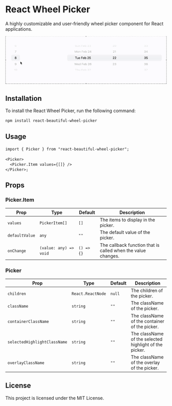 # React Wheel Picker

A highly customizable and user-friendly wheel picker component for React applications.

![React Beautiful Wheel Picker Demo](https://github.com/mevlutcantuna/react-beautiful-wheel-picker/blob/main/screenshots/demo.gif)

## Installation

To install the React Wheel Picker, run the following command:

```bash
npm install react-beautiful-wheel-picker
```

## Usage

```tsx
import { Picker } from "react-beautiful-wheel-picker";

<Picker>
  <Picker.Item values={[]} />
</Picker>;
```

## Props

### Picker.Item

| Prop           | Type                   | Default    | Description                                                  |
| -------------- | ---------------------- | ---------- | ------------------------------------------------------------ |
| `values`       | `PickerItem[]`         | `[]`       | The items to display in the picker.                          |
| `defaultValue` | `any`                  | `""`       | The default value of the picker.                             |
| `onChange`     | `(value: any) => void` | `() => {}` | The callback function that is called when the value changes. |

### Picker

| Prop                         | Type              | Default | Description                                            |
| ---------------------------- | ----------------- | ------- | ------------------------------------------------------ |
| `children`                   | `React.ReactNode` | `null`  | The children of the picker.                            |
| `className`                  | `string`          | `""`    | The className of the picker.                           |
| `containerClassName`         | `string`          | `""`    | The className of the container of the picker.          |
| `selectedHighlightClassName` | `string`          | `""`    | The className of the selected highlight of the picker. |
| `overlayClassName`           | `string`          | `""`    | The className of the overlay of the picker.            |

## License

This project is licensed under the MIT License.
